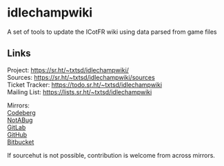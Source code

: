 # idlechampwiki

A set of tools to update the ICotFR wiki using data parsed from game files

## Links

Project: <https://sr.ht/~txtsd/idlechampwiki/> <br>
Sources: <https://sr.ht/~txtsd/idlechampwiki/sources> <br>
Ticket Tracker: <https://todo.sr.ht/~txtsd/idlechampwiki> <br>
Mailing List: <https://lists.sr.ht/~txtsd/idlechampwiki> <br>

Mirrors: <br>
[Codeberg](https://codeberg.org/txtsd/idlechampwiki) <br>
[NotABug](https://notabug.org/txtsd/idlechampwiki) <br>
[GitLab](https://gitlab.com/txtsd/idlechampwiki) <br>
[GitHub](https://github.com/txtsd/idlechampwiki) <br>
[Bitbucket](https://bitbucket.org/txtsd/idlechampwiki) <br>

If sourcehut is not possible, contribution is welcome from across mirrors.
